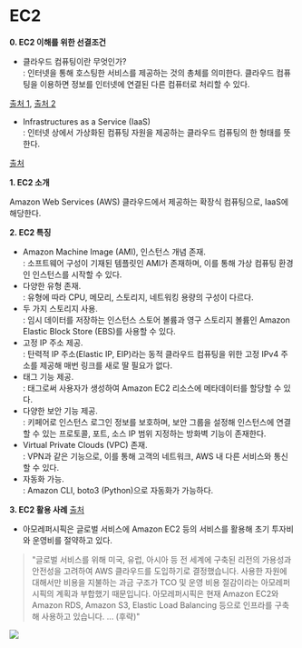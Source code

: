 # EC2

**0. EC2 이해를 위한 선결조건**
- 클라우드 컴퓨팅이란 무엇인가? <br/>
: 인터넷을 통해 호스팅한 서비스를 제공하는 것의 총체를 의미한다. 클라우드 컴퓨팅을 이용하면 정보를 인터넷에 연결된 다른 컴퓨터로 처리할 수 있다.<br/> 

[출처 1](https://searchcloudcomputing.techtarget.com/definition/cloud-computing), [출처 2](https://ko.wikipedia.org/wiki/%ED%81%B4%EB%9D%BC%EC%9A%B0%EB%93%9C_%EC%BB%B4%ED%93%A8%ED%8C%85)   

- Infrastructures as a Service (IaaS) <br/>
: 인터넷 상에서 가상화된 컴퓨팅 자원을 제공하는 클라우드 컴퓨팅의 한 형태를 뜻한다.<br/> 

[출처](https://searchcloudcomputing.techtarget.com/definition/Infrastructure-as-a-Service-IaaS)

**1. EC2 소개**

<p>
Amazon Web Services (AWS) 클라우드에서 제공하는 확장식 컴퓨팅으로, IaaS에 해당한다. 
</p>

**2. EC2 특징**
- Amazon Machine Image (AMI), 인스턴스 개념 존재. <br/>
: 소프트웨어 구성이 기재된 템플릿인 AMI가 존재하며, 이를 통해 가상 컴퓨팅 환경인 인스턴스를 시작할 수 있다.
- 다양한 유형 존재.<br/>
: 유형에 따라 CPU, 메모리, 스토리지, 네트워킹 용량의 구성이 다르다. 
- 두 가지 스토리지 사용.<br/>
: 임시 데이터를 저장하는 인스턴스 스토어 볼륨과 영구 스토리지 볼륨인 Amazon Elastic Block Store (EBS)를 사용할 수 있다.
- 고정 IP 주소 제공. <br/>
: 탄력적 IP 주소(Elastic IP, EIP)라는 동적 클라우드 컴퓨팅을 위한 고정 IPv4 주소를 제공해 매번 링크를 새로 딸 필요가 없다.
- 태그 기능 제공. <br/>
: 태그로써 사용자가 생성하여 Amazon EC2 리소스에 메타데이터를 할당할 수 있다.
- 다양한 보안 기능 제공. <br/>
: 키페어로 인스턴스 로그인 정보를 보호하며, 보안 그룹을 설정해 인스턴스에 연결할 수 있는 프로토콜, 포트, 소스 IP 범위 지정하는 방화벽 기능이 존재한다.
- Virtual Private Clouds (VPC) 존재. <br/>
: VPN과 같은 기능으로, 이를 통해 고객의 네트워크, AWS 내 다른 서비스와 통신할 수 있다.
- 자동화 가능. <br/>
: Amazon CLI, boto3 (Python)으로 자동화가 가능하다.

**3. EC2 활용 사례** [출처](https://aws.amazon.com/ko/solutions/case-studies/amore-pacific/) 
- 아모레퍼시픽은 글로벌 서비스에 Amazon EC2 등의 서비스를 활용해 초기 투자비와 운영비를 절약하고 있다.
> "글로벌 서비스를 위해 미국, 유럽, 아시아 등 전 세계에 구축된 리전의 가용성과 안전성을 고려하여 AWS 클라우드를 도입하기로 결정했습니다. 사용한 자원에 대해서만 비용을 지불하는 과금 구조가 TCO 및 운영 비용 절감이라는 아모레퍼시픽의 계획과 부합했기 때문입니다. 아모레퍼시픽은 현재 Amazon EC2와 Amazon RDS, Amazon S3, Elastic Load Balancing 등으로 인프라를 구축해 사용하고 있습니다. ... (후략)"

<img src="https://d1.awsstatic.com/logos/customers/Amore-Architecture.3046f5af2665ade5ba2e87611f107a3fedfca9ed.png">
 


